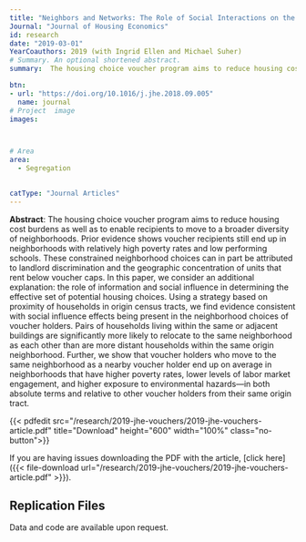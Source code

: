 ```yaml
---
title: "Neighbors and Networks: The Role of Social Interactions on the Residential Choices of Housing Choice Voucher Holders"
Journal: "Journal of Housing Economics"
id: research
date: "2019-03-01"
YearCoauthors: 2019 (with Ingrid Ellen and Michael Suher)
# Summary. An optional shortened abstract.
summary:  The housing choice voucher program aims to reduce housing cost burdens as well as to enable recipients to move to a broader diversity of neighborhoods. Prior evidence shows voucher recipients still end up in neighborhoods with relatively high poverty rates and low performing schools. These constrained neighborhood choices can in part be attributed to landlord discrimination and the geographic concentration of units that rent below voucher caps. In this paper, we consider the role of information and social influence in determining the effective set of potential housing choices as an additional explanation. Using a strategy based on proximity of households in origin census tracts, we find evidence consistent with social influence effects being present in the neighborhood choices of voucher holders. Pairs of households living within the same or adjacent buildings are significantly more likely to relocate to the same neighborhood as each other than are more distant households within the same origin neighborhood. Further, we show that voucher holders who move to the same neighborhood as a nearby voucher holder end up on average in neighborhoods that have higher poverty rates, lower levels of labor market engagement, and higher exposure to environmental hazards—in both absolute terms and relative to other voucher holders from their same origin tract.

btn:
- url: "https://doi.org/10.1016/j.jhe.2018.09.005"
  name: journal
# Project  image 
images:



# Area
area: 
  - Segregation

  
catType: "Journal Articles"
---
```

**Abstract**: The housing choice voucher program aims to reduce housing cost burdens as well as to enable recipients to move to a broader diversity of neighborhoods. Prior evidence shows voucher recipients still end up in neighborhoods with relatively high poverty rates and low performing schools. These constrained neighborhood choices can in part be attributed to landlord discrimination and the geographic concentration of units that rent below voucher caps. In this paper, we consider an additional explanation: the role of information and social influence in determining the effective set of potential housing choices. Using a strategy based on proximity of households in origin census tracts, we find evidence consistent with social influence effects being present in the neighborhood choices of voucher holders. Pairs of households living within the same or adjacent buildings are significantly more likely to relocate to the same neighborhood as each other than are more distant households within the same origin neighborhood. Further, we show that voucher holders who move to the same neighborhood as a nearby voucher holder end up on average in neighborhoods that have higher poverty rates, lower levels of labor market engagement, and higher exposure to environmental hazards—in both absolute terms and relative to other voucher holders from their same origin tract.

{{< pdfedit src="/research/2019-jhe-vouchers/2019-jhe-vouchers-article.pdf" title="Download" height="600" width="100%" class="no-button">}}

If you are having issues downloading the PDF with the article, [click here]({{< file-download url="/research/2019-jhe-vouchers/2019-jhe-vouchers-article.pdf" >}}).
&nbsp;


## Replication Files

Data and code are available upon request.


